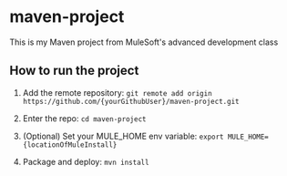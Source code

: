 # maven-project



This is my Maven project from MuleSoft's advanced development class



## How to run the project


1. Add the remote repository: `git remote add origin https://github.com/{yourGithubUser}/maven-project.git`


1. Enter the repo: `cd maven-project`


1. (Optional) Set your MULE_HOME env variable: `export MULE_HOME={locationOfMuleInstall}`


1. Package and deploy: `mvn install`
